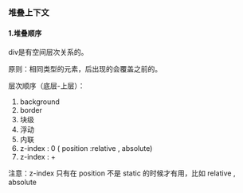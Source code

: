 ### 堆叠上下文

#### 1.堆叠顺序

div是有空间层次关系的。

原则：相同类型的元素，后出现的会覆盖之前的。

层次顺序（底层-上层）： 

1. background
2. border
3. 块级
4. 浮动
5. 内联
6. z-index : 0 ( position :relative , absolute)
7. z-index :  +

注意：z-index 只有在 position 不是 static 的时候才有用，比如 relative , absolute